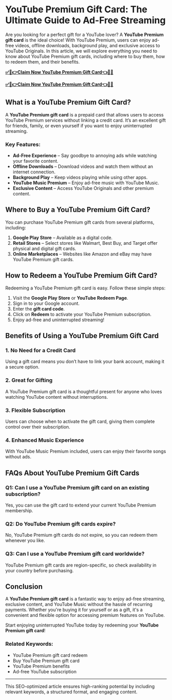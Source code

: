 # YouTube Premium Gift Card: The Ultimate Guide to Ad-Free Streaming
Are you looking for a perfect gift for a YouTube lover? A **YouTube Premium gift card** is the ideal choice! With YouTube Premium, users can enjoy ad-free videos, offline downloads, background play, and exclusive access to YouTube Originals. In this article, we will explore everything you need to know about YouTube Premium gift cards, including where to buy them, how to redeem them, and their benefits.

[**✅🎉👉Claim Now YouTube Premium Gift Card👈🎉✅**](https://amazonbuy.xyz/c/youtubpremum)

[**✅🎉👉Claim Now YouTube Premium Gift Card👈🎉✅**](https://amazonbuy.xyz/c/youtubpremum)

## What is a YouTube Premium Gift Card?

A **YouTube Premium gift card** is a prepaid card that allows users to access YouTube Premium services without linking a credit card. It’s an excellent gift for friends, family, or even yourself if you want to enjoy uninterrupted streaming.

### Key Features:
- **Ad-Free Experience** – Say goodbye to annoying ads while watching your favorite content.
- **Offline Downloads** – Download videos and watch them without an internet connection.
- **Background Play** – Keep videos playing while using other apps.
- **YouTube Music Premium** – Enjoy ad-free music with YouTube Music.
- **Exclusive Content** – Access YouTube Originals and other premium content.

## Where to Buy a YouTube Premium Gift Card?

You can purchase YouTube Premium gift cards from several platforms, including:

1. **Google Play Store** – Available as a digital code.
2. **Retail Stores** – Select stores like Walmart, Best Buy, and Target offer physical and digital gift cards.
3. **Online Marketplaces** – Websites like Amazon and eBay may have YouTube Premium gift cards.

## How to Redeem a YouTube Premium Gift Card?

Redeeming a YouTube Premium gift card is easy. Follow these simple steps:

1. Visit the **Google Play Store** or **YouTube Redeem Page**.
2. Sign in to your Google account.
3. Enter the **gift card code**.
4. Click on **Redeem** to activate your YouTube Premium subscription.
5. Enjoy ad-free and uninterrupted streaming!

## Benefits of Using a YouTube Premium Gift Card

### 1. **No Need for a Credit Card**
Using a gift card means you don’t have to link your bank account, making it a secure option.

### 2. **Great for Gifting**
A YouTube Premium gift card is a thoughtful present for anyone who loves watching YouTube content without interruptions.

### 3. **Flexible Subscription**
Users can choose when to activate the gift card, giving them complete control over their subscription.

### 4. **Enhanced Music Experience**
With YouTube Music Premium included, users can enjoy their favorite songs without ads.

## FAQs About YouTube Premium Gift Cards

### Q1: Can I use a YouTube Premium gift card on an existing subscription?
Yes, you can use the gift card to extend your current YouTube Premium membership.

### Q2: Do YouTube Premium gift cards expire?
No, YouTube Premium gift cards do not expire, so you can redeem them whenever you like.

### Q3: Can I use a YouTube Premium gift card worldwide?
YouTube Premium gift cards are region-specific, so check availability in your country before purchasing.

## Conclusion

A **YouTube Premium gift card** is a fantastic way to enjoy ad-free streaming, exclusive content, and YouTube Music without the hassle of recurring payments. Whether you're buying it for yourself or as a gift, it's a convenient and flexible option for accessing premium features on YouTube.

Start enjoying uninterrupted YouTube today by redeeming your **YouTube Premium gift card**!

### Related Keywords:
- YouTube Premium gift card redeem
- Buy YouTube Premium gift card
- YouTube Premium benefits
- Ad-free YouTube subscription

---

This SEO-optimized article ensures high-ranking potential by including relevant keywords, a structured format, and engaging content.

